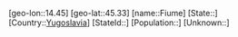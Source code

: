 ﻿---
location: [45.33,14.45]
type: City
tags:
- geo/City


SpocWebEntityId: 30176
isDeleted: false
confidential: public

---
[geo-lon::14.45]
[geo-lat::45.33]
[name::Fiume]
[State::]
[Country::[Yugoslavia](geo/Continent/Europe/Yugoslavia.md)]
[StateId::]
[Population::]
[Unknown::]

